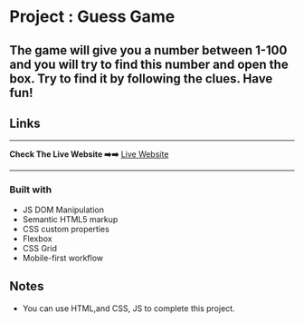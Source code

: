 # Project : Guess Game

## The game will give you a number between 1-100 and you will try to find this number and open the box. Try to find it by following the clues. Have fun!

## Links
<hr>
<b>Check The Live Website ➡️➡️</b> <a href="https://joemre.github.io/Guess-Game-JS/">Live Website</a> 
<hr>

### Built with
- JS DOM Manipulation
- Semantic HTML5 markup
- CSS custom properties
- Flexbox
- CSS Grid
- Mobile-first workflow

## Notes

- You can use HTML,and CSS, JS to complete this project.
